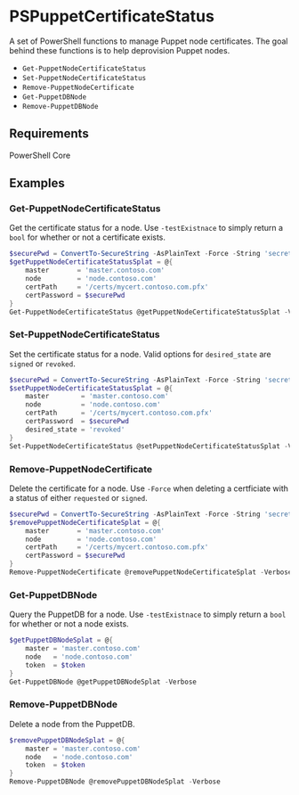 # PSPuppetCertificateStatus

A set of PowerShell functions to manage Puppet node certificates. The goal behind these functions is to help deprovision Puppet nodes.

- `Get-PuppetNodeCertificateStatus`
- `Set-PuppetNodeCertificateStatus`
- `Remove-PuppetNodeCertificate`
- `Get-PuppetDBNode`
- `Remove-PuppetDBNode`

## Requirements

PowerShell Core

## Examples

### Get-PuppetNodeCertificateStatus

Get the certificate status for a node. Use `-testExistnace` to simply return a `bool` for whether or not a certificate exists.

```powershell
$securePwd = ConvertTo-SecureString -AsPlainText -Force -String 'secret'
$getPuppetNodeCertificateStatusSplat = @{
    master       = 'master.contoso.com'
    node         = 'node.contoso.com'
    certPath     = '/certs/mycert.contoso.com.pfx'
    certPassword = $securePwd
}
Get-PuppetNodeCertificateStatus @getPuppetNodeCertificateStatusSplat -Verbose
```

### Set-PuppetNodeCertificateStatus

Set the certificate status for a node. Valid options for `desired_state` are `signed` or `revoked`.

```powershell
$securePwd = ConvertTo-SecureString -AsPlainText -Force -String 'secret'
$setPuppetNodeCertificateStatusSplat = @{
    master        = 'master.contoso.com'
    node          = 'node.contoso.com'
    certPath      = '/certs/mycert.contoso.com.pfx'
    certPassword  = $securePwd
    desired_state = 'revoked'
}
Set-PuppetNodeCertificateStatus @setPuppetNodeCertificateStatusSplat -Verbose
```

### Remove-PuppetNodeCertificate

Delete the certificate for a node. Use `-Force` when deleting a certficiate with a status of either `requested` or `signed`.

```powershell
$securePwd = ConvertTo-SecureString -AsPlainText -Force -String 'secret'
$removePuppetNodeCertificateSplat = @{
    master       = 'master.contoso.com'
    node         = 'node.contoso.com'
    certPath     = '/certs/mycert.contoso.com.pfx'
    certPassword = $securePwd
}
Remove-PuppetNodeCertificate @removePuppetNodeCertificateSplat -Verbose
```

### Get-PuppetDBNode

Query the PuppetDB for a node. Use `-testExistnace` to simply return a `bool` for whether or not a node exists.

```powershell
$getPuppetDBNodeSplat = @{
    master = 'master.contoso.com'
    node   = 'node.contoso.com'
    token  = $token
}
Get-PuppetDBNode @getPuppetDBNodeSplat -Verbose
```

### Remove-PuppetDBNode

Delete a node from the PuppetDB.

```powershell
$removePuppetDBNodeSplat = @{
    master = 'master.contoso.com'
    node   = 'node.contoso.com'
    token  = $token
}
Remove-PuppetDBNode @removePuppetDBNodeSplat -Verbose
```